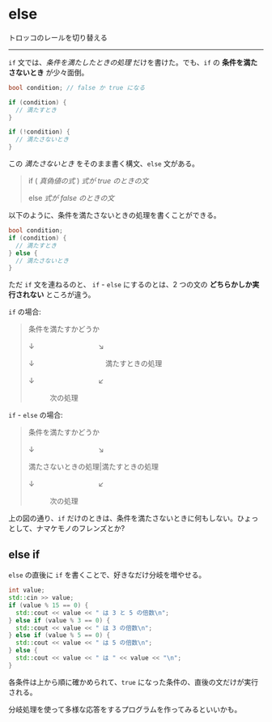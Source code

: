 # else

トロッコのレールを切り替える

---

`if` 文では、*条件を満たしたときの処理* だけを書けた。でも、`if` の **条件を満たさないとき** が少々面倒。

```cpp
bool condition; // false か true になる

if (condition) {
  // 満たすとき
}

if (!condition) {
  // 満たさないとき
}
```

この *満たさないとき* をそのまま書く構文、`else` 文がある。

> if ( *真偽値の式* ) *式が true のときの文*
> 
> else *式が false のときの文*

以下のように、条件を満たさないときの処理を書くことができる。

```cpp
bool condition;
if (condition) {
  // 満たすとき
} else {
  // 満たさないとき
}
```

ただ `if` 文を連ねるのと、 `if` - `else` にするのとは、2 つの文の **どちらかしか実行されない** ところが違う。


`if` の場合:
> 条件を満たすかどうか
> 
> ↓　　　　　　　　　↘ 
>
> ↓　　　　　　　　　　満たすときの処理
>
> ↓　　　　　　　　　↙
>
> 　　　次の処理

`if` - `else` の場合:
> 条件を満たすかどうか
>
> ↓　　　　　　　　　↘
>
> 満たさないときの処理|満たすときの処理
>
> ↓　　　　　　　　　↙
>
> 　　　次の処理

上の図の通り、`if` だけのときは、条件を満たさないときに何もしない。ひょっとして、ナマケモノのフレンズとか?


## else if

`else` の直後に `if` を書くことで、好きなだけ分岐を増やせる。

```cpp
int value;
std::cin >> value;
if (value % 15 == 0) {
  std::cout << value << " は 3 と 5 の倍数\n";
} else if (value % 3 == 0) {
  std::cout << value << " は 3 の倍数\n";
} else if (value % 5 == 0) {
  std::cout << value << " は 5 の倍数\n";
} else {
  std::cout << value << " は " << value << "\n";
}
```

​各条件は上から順に確かめられて、`true` になった条件の、直後の文だけが実行される。

分岐処理を使って多様な応答をするプログラムを作ってみるといいかも。
